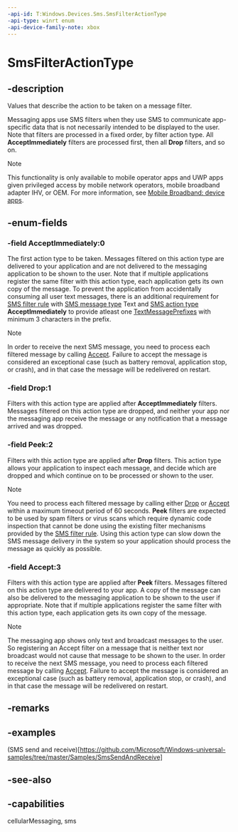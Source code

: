 ```yaml
---
-api-id: T:Windows.Devices.Sms.SmsFilterActionType
-api-type: winrt enum
-api-device-family-note: xbox
---
```


<!-- Enumeration syntax
public enum Windows.Devices.Sms.SmsFilterActionType : int
-->

# SmsFilterActionType

## -description
Values that describe the action to be taken on a message filter.

Messaging apps use SMS filters when they use SMS to communicate app-specific data that is not necessarily intended to be displayed to the user. Note that filters are processed in a fixed order, by filter action type. All **AcceptImmediately** filters are processed first, then all **Drop** filters, and so on.

> [!NOTE]
> This functionality is only available to mobile operator apps and UWP apps given privileged access by mobile network operators, mobile broadband adapter IHV, or OEM. For more information, see [Mobile Broadband:  device apps](https://docs.microsoft.com/windows-hardware/drivers/mobilebroadband/index).

## -enum-fields
### -field AcceptImmediately:0
The first action type to be taken. Messages filtered on this action type are delivered to your application and are not delivered to the messaging application to be shown to the user. Note that if multiple applications register the same filter with this action type, each application gets its own copy of the message. To prevent the application from accidentally consuming all user text messages, there is an additional requirement for [SMS filter rule](smsfilterrule.md) with [SMS message type](smsmessagetype.md) Text and [SMS action type](smsfilteractiontype.md) **AcceptImmediately** to provide atleast one [TextMessagePrefixes](smsfilterrule_textmessageprefixes.md) with minimum 3 characters in the prefix.

> [!NOTE]
> In order to receive the next SMS message, you need to process each filtered message by calling [Accept](smsmessagereceivedtriggerdetails_accept_1944939200.md). Failure to accept the message is considered an exceptional case (such as battery removal, application stop, or crash), and in that case the message will be redelivered on restart.

### -field Drop:1
Filters with this action type are applied after **AcceptImmediately** filters. Messages filtered on this action type are dropped, and neither your app nor the messaging app receive the message or any notification that a message arrived and was dropped.

### -field Peek:2
Filters with this action type are applied after **Drop** filters. This action type allows your application to inspect each message, and decide which are dropped and which continue on to be processed or shown to the user.

> [!NOTE]
> You need to process each filtered message by calling either [Drop](smsmessagereceivedtriggerdetails_drop_1201404469.md) or [Accept](smsmessagereceivedtriggerdetails_accept_1944939200.md) within a maximum timeout period of 60 seconds. **Peek** filters are expected to be used by spam filters or virus scans which require dynamic code inspection that cannot be done using the existing filter mechanisms provided by the [SMS filter rule](smsfilterrule.md). Using this action type can slow down the SMS message delivery in the system so your application should process the message as quickly as possible.

### -field Accept:3
Filters with this action type are applied after **Peek** filters. Messages filtered on this action type are delivered to your app. A copy of the message can also be delivered to the messaging application to be shown to the user if appropriate. Note that if multiple applications register the same filter with this action type, each application gets its own copy of the message.

> [!NOTE]
> The messaging app shows only text and broadcast messages to the user. So registering an Accept filter on a message that is neither text nor broadcast would not cause that message to be shown to the user. In order to receive the next SMS message, you need to process each filtered message by calling [Accept](smsmessagereceivedtriggerdetails_accept_1944939200.md). Failure to accept the message is considered an exceptional case (such as battery removal, application stop, or crash), and in that case the message will be redelivered on restart.

## -remarks

## -examples
(SMS send and receive)[https://github.com/Microsoft/Windows-universal-samples/tree/master/Samples/SmsSendAndReceive]

## -see-also


## -capabilities
cellularMessaging, sms
